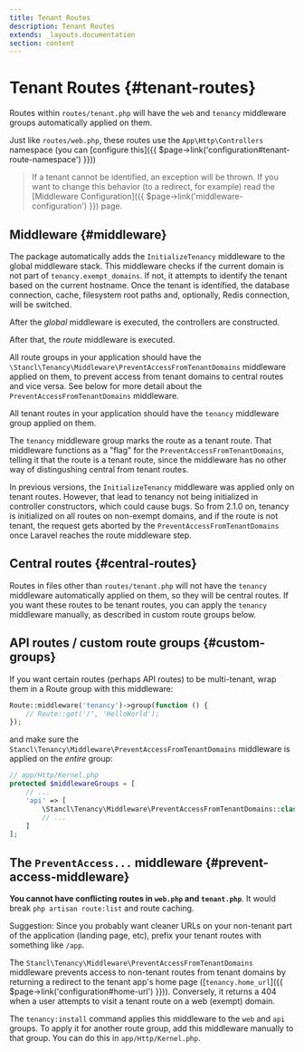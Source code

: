```yaml
---
title: Tenant Routes
description: Tenant Routes
extends: _layouts.documentation
section: content
---
```


# Tenant Routes {#tenant-routes}

Routes within `routes/tenant.php` will have the `web` and `tenancy` middleware groups automatically applied on them. 

Just like `routes/web.php`, these routes use the `App\Http\Controllers` namespace (you can [configure this]({{ $page->link('configuration#tenant-route-namespace') }}))

> If a tenant cannot be identified, an exception will be thrown. If you want to change this behavior (to a redirect, for example) read the [Middleware Configuration]({{ $page->link('middleware-configuration') }}) page.

## Middleware {#middleware}

The package automatically adds the `InitializeTenancy` middleware to the global middleware stack. This middleware checks if the current domain is not part of `tenancy.exempt_domains`. If not, it attempts to identify the tenant based on the current hostname. Once the tenant is identified, the database connection, cache, filesystem root paths and, optionally, Redis connection, will be switched.

After the *global* middleware is executed, the controllers are constructed. 

After that, the *route* middleware is executed.

All route groups in your application should have the `\Stancl\Tenancy\Middleware\PreventAccessFromTenantDomains` middleware applied on them, to prevent access from tenant domains to central routes and vice versa. See below for more detail about the `PreventAccessFromTenantDomains` middleware.

All tenant routes in your application should have the `tenancy` middleware group applied on them.

The `tenancy` middleware group marks the route as a tenant route. That middleware functions as a "flag" for the `PreventAccessFromTenantDomains`, telling it that the route is a tenant route, since the middleware has no other way of distingushing central from tenant routes.

In previous versions, the `InitializeTenancy` middleware was applied only on tenant routes. However, that lead to tenancy not being initialized in controller constructors, which could cause bugs. So from 2.1.0 on, tenancy is initialized on all routes on non-exempt domains, and if the route is not tenant, the request gets aborted by the `PreventAccessFromTenantDomains` once Laravel reaches the route middleware step.

## Central routes {#central-routes}

Routes in files other than `routes/tenant.php` will not have the `tenancy` middleware automatically applied on them, so they will be central routes. If you want these routes to be tenant routes, you can apply the `tenancy` middleware manually, as described in custom route groups below.

## API routes / custom route groups {#custom-groups}

If you want certain routes (perhaps API routes) to be multi-tenant, wrap them in a Route group with this middleware:

```php
Route::middleware('tenancy')->group(function () {
    // Route::get('/', 'HelloWorld');
});
```

and make sure the `Stancl\Tenancy\Middleware\PreventAccessFromTenantDomains` middleware is applied on the *entire* group:

```php
// app/Http/Kernel.php
protected $middlewareGroups = [
    // ...
    'api' => [
        \Stancl\Tenancy\Middleware\PreventAccessFromTenantDomains::class,
        // ...
    ]
];
```

## The `PreventAccess...` middleware {#prevent-access-middleware}

**You cannot have conflicting routes in `web.php` and `tenant.php`**. It would break `php artisan route:list` and route caching.

Suggestion: Since you probably want cleaner URLs on your non-tenant part of the application (landing page, etc), prefix your tenant routes with something like `/app`.

The `Stancl\Tenancy\Middleware\PreventAccessFromTenantDomains` middleware prevents access to non-tenant routes from tenant domains by returning a redirect to the tenant app's home page ([`tenancy.home_url`]({{ $page->link('configuration#home-url') }})). Conversely, it returns a 404 when a user attempts to visit a tenant route on a web (exempt) domain.

The `tenancy:install` command applies this middleware to the `web` and `api` groups. To apply it for another route group, add this middleware manually to that group. You can do this in `app/Http/Kernel.php`.

